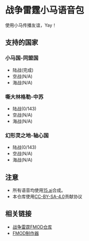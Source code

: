# 战争雷霆小马语音包

使用小马传播友谊，Yay！

## 支持的国家

### 小马国-同盟国

- 陆战(完成)
- 空战(N/A)
- 海战(N/A)

### 嘶大林格勒-中苏

- 陆战(0/143)
- 空战(N/A)
- 海战(N/A)

### 幻形灵之地-轴心国

- 陆战(0/143)
- 空战(N/A)
- 海战(N/A)

## 注意

- 所有语音均使用[15.ai](https://15.ai/about "15.ai")合成。
- 本仓库使用[CC-BY-SA-4.0](https://spdx.org/licenses/CC-BY-SA-4.0.html "CC-BY-SA-4.0")贡献协议

## 相关链接

- [战争雷霆FMOD仓库](https://github.com/GaijinEntertainment/fmod_studio_warthunder_for_modders "fmod_studio_warthunder_for_modders")
- [FMOD制作器](https://www.fmod.com/)
